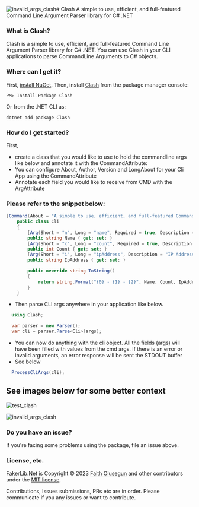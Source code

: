 ![invalid_args_clash](https://github.com/propenster/Clash/assets/51266654/7650caf7-935b-4dfd-aace-b60faaec90fe)# Clash
A simple to use, efficient, and full-featured Command Line Argument Parser library for C# .NET

### What is Clash?
Clash is a simple to use, efficient, and full-featured Command Line Argument Parser library for C# .NET. 
You can use Clash in your CLI applications to parse CommandLine Arguments to C# objects.

### Where can I get it?

First, [install NuGet](http://docs.nuget.org/docs/start-here/installing-nuget). Then, install [Clash](https://www.nuget.org/packages/Clash/) from the package manager console:

```
PM> Install-Package Clash
```
Or from the .NET CLI as:
```
dotnet add package Clash
```

### How do I get started?

First, 
*  create a class that you would like to use to hold the commandline args like below and annotate it with the CommandAttribute:
*  You can configure About, Author, Version and LongAbout for your Cli App using the CommandAttribute
*  Annotate each field you would like to receive from CMD with the ArgAttribute

### Please refer to the snippet below:

```csharp
[Command(About = "A simple to use, efficient, and full-featured Command Line Argument Parser", Author = "propenster", Version = "1.0.0.0")]
    public class Cli
    {
        [Arg(Short = "n", Long = "name", Required = true, Description = "Name of the person to greet", DefaultValue = "John Doe")]
        public string Name { get; set; }
        [Arg(Short = "c", Long = "count", Required = true, Description = "How many times are we trying to greet them for?", DefaultValue = 20)]
        public int Count { get; set; }
        [Arg(Short = "i", Long = "ipAddress", Description = "IP Address", DefaultValue = "127.0.0.1")]
        public string IpAddress { get; set; }

        public override string ToString()
        {
            return string.Format("{0} - {1} - {2}", Name, Count, IpAddress);
        }
    }

```

* Then parse CLI args anywhere in your application like below.

```csharp
  using Clash;

  var parser = new Parser();
  var cli = parser.Parse<Cli>(args);
```

* You can now do anything with the cli object. All the fields (args) will have been filled with values from the cmd args. If there is an error or invalid arguments, an error response will be sent the STDOUT buffer
*  See below
```csharp
  ProcessCliArgs(cli);
```

## See images below for some better context

![test_clash](https://github.com/propenster/Clash/assets/51266654/acf24023-21f5-4011-be11-14d115097e66)


![invalid_args_clash](https://github.com/propenster/Clash/assets/51266654/fd37e9fe-e80a-4c2e-904e-2db5abc24388)

### Do you have an issue?

If you're facing some problems using the package, file an issue above.

### License, etc.
FakerLib.Net is Copyright &copy; 2023 [Faith Olusegun](https://github.com/propenster) and other contributors under the [MIT license](https://github.com/propenster/Clash/blob/main/LICENSE).

Contributions, Issues submissions, PRs etc are in order. Please communicate if you any issues or want to contribute.





